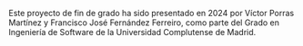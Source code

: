 Este proyecto de fin de grado ha sido presentado en 2024 por Víctor Porras Martínez y Francisco José Fernández Ferreiro, como parte del Grado en Ingeniería de Software de la Universidad Complutense de Madrid.
